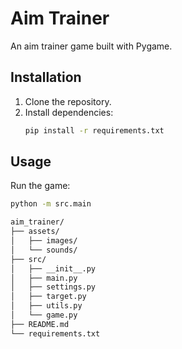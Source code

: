 # Aim Trainer

An aim trainer game built with Pygame.

## Installation

1. Clone the repository.
2. Install dependencies:
    ```bash
    pip install -r requirements.txt
    ```

## Usage

Run the game:
```bash
python -m src.main

aim_trainer/
├── assets/
│   ├── images/
│   └── sounds/
├── src/
│   ├── __init__.py
│   ├── main.py
│   ├── settings.py
│   ├── target.py
│   ├── utils.py
│   └── game.py
├── README.md
└── requirements.txt
